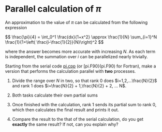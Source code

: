 <!-- Adapted from material by EPCC https://github.com/EPCCed/archer2-MPI-2020-05-14 -->

# Parallel calculation of $\pi$

An approximation to the value of $\pi$ can be calculated from the following 
expression

$$
\frac{\pi}{4} = \int_0^1 \frac{dx}{1+x^2} \approx \frac{1}{N} \sum_{i=1}^N \frac{1}{1+\left( \frac{i-\frac{1}{2}}{N}\right)^2
$$

where the answer becomes more accurate with increasing $N$. As each term is independent,
the summation over $i$ can be parallelized nearly trivially.

Starting from the serial code [pi.cpp](pi.cpp) (or [pi.F90}(pi.F90) for Fortran), make a version
that performs the calculation parallel with **two** processes.

1. Divide the range over $N$ in two, so that rank 0 does $i=1,2,...\frac{N}{2}$ and rank 1 does
   $i=\frac{N}{2} + 1,\frac{N}{2} + 2, ... N$.

2. Both tasks calculate their own partial sums

3. Once finished with the calculation, rank 1 sends its partial sum to rank 0, which then
   calculates the final result and prints it out. 

4. Compare the result to the that of the serial calculation, do you get **exactly** the same
   result? If not, can you explain why?


